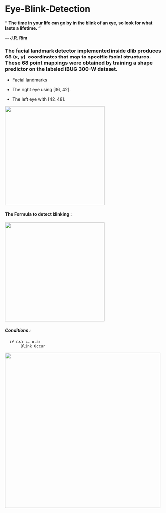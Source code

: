 # Eye-Blink-Detection
<b> “ The time in your life can go by in the blink of an eye, so look for what lasts a lifetime.  “

-- J.R. Rim

</b>

### The facial landmark detector implemented inside dlib produces 68 (x, y)-coordinates that map to specific facial structures. These 68 point mappings were obtained by training a shape predictor on the labeled iBUG 300-W dataset.

  - Facial landmarks
  
   - The right eye using [36, 42].
  
   - The left eye with [42, 48].

<img src="https://github.com/ashish1sasmal/Eye-Blink-Detection/blob/master/face_landmarks.jpg" width=320>

#### The Formula to detect blinking : 
  <img src="https://github.com/ashish1sasmal/Eye-Blink-Detection/blob/master/blink_detection_equation.png" width=320>
  
  ##### Conditions :
      If EAR <= 0.3:
           Blink Occur
 

<img src="https://github.com/ashish1sasmal/Eye-Blink-Detection/blob/master/Results/eye_blink_live.gif" width=500>
